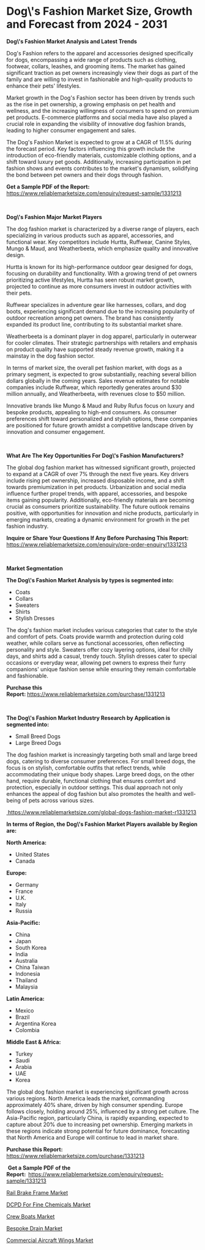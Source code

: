 <p><h1>Dog\'s Fashion Market Size, Growth and Forecast from 2024 - 2031</h1></p><p><strong>Dog\'s Fashion Market Analysis and Latest Trends</strong></p>
<p><p>Dog's Fashion refers to the apparel and accessories designed specifically for dogs, encompassing a wide range of products such as clothing, footwear, collars, leashes, and grooming items. The market has gained significant traction as pet owners increasingly view their dogs as part of the family and are willing to invest in fashionable and high-quality products to enhance their pets' lifestyles. </p><p>Market growth in the Dog's Fashion sector has been driven by trends such as the rise in pet ownership, a growing emphasis on pet health and wellness, and the increasing willingness of consumers to spend on premium pet products. E-commerce platforms and social media have also played a crucial role in expanding the visibility of innovative dog fashion brands, leading to higher consumer engagement and sales.</p><p>The Dog's Fashion Market is expected to grow at a CAGR of 11.5% during the forecast period. Key factors influencing this growth include the introduction of eco-friendly materials, customizable clothing options, and a shift toward luxury pet goods. Additionally, increasing participation in pet fashion shows and events contributes to the market's dynamism, solidifying the bond between pet owners and their dogs through fashion.</p></p>
<p><strong>Get a Sample PDF of the Report:&nbsp;</strong> <a href="https://www.reliablemarketsize.com/enquiry/request-sample/1331213?utm_campaign=1180&utm_medium=2&utm_source=Github&utm_content=ia&utm_term=16102024&utm_id=dogs-fashion">https://www.reliablemarketsize.com/enquiry/request-sample/1331213</a></p>
<p>&nbsp;</p>
<p><strong>Dog\'s Fashion Major Market Players</strong></p>
<p><p>The dog fashion market is characterized by a diverse range of players, each specializing in various products such as apparel, accessories, and functional wear. Key competitors include Hurtta, Ruffwear, Canine Styles, Mungo & Maud, and Weatherbeeta, which emphasize quality and innovative design.</p><p>Hurtta is known for its high-performance outdoor gear designed for dogs, focusing on durability and functionality. With a growing trend of pet owners prioritizing active lifestyles, Hurtta has seen robust market growth, projected to continue as more consumers invest in outdoor activities with their pets.</p><p>Ruffwear specializes in adventure gear like harnesses, collars, and dog boots, experiencing significant demand due to the increasing popularity of outdoor recreation among pet owners. The brand has consistently expanded its product line, contributing to its substantial market share.</p><p>Weatherbeeta is a dominant player in dog apparel, particularly in outerwear for cooler climates. Their strategic partnerships with retailers and emphasis on product quality have supported steady revenue growth, making it a mainstay in the dog fashion sector.</p><p>In terms of market size, the overall pet fashion market, with dogs as a primary segment, is expected to grow substantially, reaching several billion dollars globally in the coming years. Sales revenue estimates for notable companies include Ruffwear, which reportedly generates around $30 million annually, and Weatherbeeta, with revenues close to $50 million.</p><p>Innovative brands like Mungo & Maud and Ruby Rufus focus on luxury and bespoke products, appealing to high-end consumers. As consumer preferences shift toward personalized and stylish options, these companies are positioned for future growth amidst a competitive landscape driven by innovation and consumer engagement.</p></p>
<p>&nbsp;</p>
<p><strong>What Are The Key Opportunities For Dog\'s Fashion Manufacturers?</strong></p>
<p><p>The global dog fashion market has witnessed significant growth, projected to expand at a CAGR of over 7% through the next five years. Key drivers include rising pet ownership, increased disposable income, and a shift towards premiumization in pet products. Urbanization and social media influence further propel trends, with apparel, accessories, and bespoke items gaining popularity. Additionally, eco-friendly materials are becoming crucial as consumers prioritize sustainability. The future outlook remains positive, with opportunities for innovation and niche products, particularly in emerging markets, creating a dynamic environment for growth in the pet fashion industry.</p></p>
<p><strong>Inquire or Share Your Questions If Any Before Purchasing This Report:</strong> <a href="https://www.reliablemarketsize.com/enquiry/pre-order-enquiry/1331213?utm_campaign=1180&utm_medium=2&utm_source=Github&utm_content=ia&utm_term=16102024&utm_id=dogs-fashion">https://www.reliablemarketsize.com/enquiry/pre-order-enquiry/1331213</a></p>
<p>&nbsp;</p>
<p><strong>Market Segmentation</strong></p>
<p><strong>The Dog\'s Fashion Market Analysis by types is segmented into:</strong></p>
<p><ul><li>Coats</li><li>Collars</li><li>Sweaters</li><li>Shirts</li><li>Stylish Dresses</li></ul></p>
<p><p>The dog's fashion market includes various categories that cater to the style and comfort of pets. Coats provide warmth and protection during cold weather, while collars serve as functional accessories, often reflecting personality and style. Sweaters offer cozy layering options, ideal for chilly days, and shirts add a casual, trendy touch. Stylish dresses cater to special occasions or everyday wear, allowing pet owners to express their furry companions' unique fashion sense while ensuring they remain comfortable and fashionable.</p></p>
<p><strong>Purchase this Report:&nbsp;</strong><a href="https://www.reliablemarketsize.com/purchase/1331213?utm_campaign=1180&utm_medium=2&utm_source=Github&utm_content=ia&utm_term=16102024&utm_id=dogs-fashion">https://www.reliablemarketsize.com/purchase/1331213</a></p>
<p>&nbsp;</p>
<p><strong>The Dog\'s Fashion Market Industry Research by Application is segmented into:</strong></p>
<p><ul><li>Small Breed Dogs</li><li>Large Breed Dogs</li></ul></p>
<p><p>The dog fashion market is increasingly targeting both small and large breed dogs, catering to diverse consumer preferences. For small breed dogs, the focus is on stylish, comfortable outfits that reflect trends, while accommodating their unique body shapes. Large breed dogs, on the other hand, require durable, functional clothing that ensures comfort and protection, especially in outdoor settings. This dual approach not only enhances the appeal of dog fashion but also promotes the health and well-being of pets across various sizes.</p></p>
<p><a href="https://www.reliablemarketsize.com/global-dogs-fashion-market-r1331213?utm_campaign=1180&utm_medium=2&utm_source=Github&utm_content=ia&utm_term=16102024&utm_id=dogs-fashion">&nbsp;https://www.reliablemarketsize.com/global-dogs-fashion-market-r1331213</a></p>
<p><strong>In terms of Region, the Dog\'s Fashion Market Players available by Region are:</strong></p>
<p>
    <p> <strong> North America: </strong>
        <ul>
            <li>United States</li>
            <li>Canada</li>
        </ul>
        </p> 
    <p> <strong> Europe: </strong>
        <ul>
            <li>Germany</li>
            <li>France</li>
            <li>U.K.</li>
            <li>Italy</li>
            <li>Russia</li>
        </ul>
        </p> 
    <p> <strong> Asia-Pacific: </strong>
        <ul>
            <li>China</li>
            <li>Japan</li>
            <li>South Korea</li>
            <li>India</li>
            <li>Australia</li>
            <li>China Taiwan</li>
            <li>Indonesia</li>
            <li>Thailand</li>
            <li>Malaysia</li>
        </ul>
        </p> 
    <p> <strong> Latin America: </strong>
        <ul>
            <li>Mexico</li>
            <li>Brazil</li>
            <li>Argentina Korea</li>
            <li>Colombia</li>
        </ul>
        </p> 
    <p> <strong> Middle East & Africa: </strong>
        <ul>
            <li>Turkey</li>
            <li>Saudi</li>
            <li>Arabia</li>
            <li>UAE</li>
            <li>Korea</li>
        </ul>
    </p>
    </p>
<p><p>The global dog fashion market is experiencing significant growth across various regions. North America leads the market, commanding approximately 40% share, driven by high consumer spending. Europe follows closely, holding around 25%, influenced by a strong pet culture. The Asia-Pacific region, particularly China, is rapidly expanding, expected to capture about 20% due to increasing pet ownership. Emerging markets in these regions indicate strong potential for future dominance, forecasting that North America and Europe will continue to lead in market share.</p></p>
<p><strong>Purchase this Report: </strong><a href="https://www.reliablemarketsize.com/purchase/1331213?utm_campaign=1180&utm_medium=2&utm_source=Github&utm_content=ia&utm_term=16102024&utm_id=dogs-fashion">https://www.reliablemarketsize.com/purchase/1331213</a></p>
<p>&nbsp;<strong>Get a Sample PDF of the Report:&nbsp;&nbsp;</strong><a href="https://www.reliablemarketsize.com/enquiry/request-sample/1331213?utm_campaign=1180&utm_medium=2&utm_source=Github&utm_content=ia&utm_term=16102024&utm_id=dogs-fashion">https://www.reliablemarketsize.com/enquiry/request-sample/1331213</a></p>
<p><strong></strong></p>
<p><p><a href="https://www.linkedin.com/pulse/rail-brake-frame-market2024-2031-industry-insights-investment-vbdbe?trk=public_post_embed_feed-article-content&utm_campaign=1180&utm_medium=2&utm_source=Github&utm_content=ia&utm_term=16102024&utm_id=dogs-fashion">Rail Brake Frame Market</a></p><p><a href="https://github.com/delena1hcpbatel/Market-Research-Report-List-1/blob/main/dcpd-for-fine-chemicals-market.md?utm_campaign=1180&utm_medium=2&utm_source=Github&utm_content=ia&utm_term=16102024&utm_id=dogs-fashion">DCPD For Fine Chemicals Market</a></p><p><a href="https://www.linkedin.com/pulse/decoding-crew-boats-industry-dynamics-strategic-imperatives-rz8oe?trk=public_post_embed_feed-article-content&utm_campaign=1180&utm_medium=2&utm_source=Github&utm_content=ia&utm_term=16102024&utm_id=dogs-fashion">Crew Boats Market</a></p><p><a href="https://github.com/zenap1yahrovat/Market-Research-Report-List-1/blob/main/bespoke-drain-market.md?utm_campaign=1180&utm_medium=2&utm_source=Github&utm_content=ia&utm_term=16102024&utm_id=dogs-fashion">Bespoke Drain Market</a></p><p><a href="https://www.linkedin.com/pulse/global-commercial-aircraft-wings-128-cagr-forecast-2024-zpyde?trk=public_post_embed_feed-article-content&utm_campaign=1180&utm_medium=2&utm_source=Github&utm_content=ia&utm_term=16102024&utm_id=dogs-fashion">Commercial Aircraft Wings Market</a></p></p>